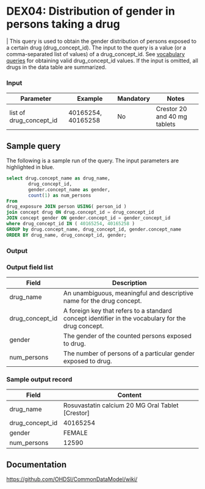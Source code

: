 # DEX04: Distribution of gender in persons taking a drug

| This query is used to obtain the gender distribution of persons exposed to a certain drug (drug_concept_id). The input to the query is a value (or a comma-separated list of values) of a drug_concept_id. See  [vocabulary queries](http://vocabqueries.omop.org/drug-queries) for obtaining valid drug_concept_id values. If the input is omitted, all drugs in the data table are summarized.

### Input

|  Parameter |  Example |  Mandatory |  Notes | 
| --- | --- | --- | --- |
| list of drug_concept_id | 40165254, 40165258 | No | Crestor 20 and 40 mg tablets |

## Sample query
The following is a sample run of the query. The input parameters are highlighted in  blue. 

```sql
select drug.concept_name as drug_name, 
        drug_concept_id,    
        gender.concept_name as gender,
        count(1) as num_persons
From
drug_exposure JOIN person USING( person_id ) 
join concept drug ON drug.concept_id = drug_concept_id 
JOIN concept gender ON gender.concept_id = gender_concept_id
where drug_concept_id IN ( 40165254, 40165258 ) 
GROUP by drug.concept_name, drug_concept_id, gender.concept_name 
ORDER BY drug_name, drug_concept_id, gender;
```

### Output


### Output field list

|  Field |  Description |
| --- | --- | 
| drug_name | An unambiguous, meaningful and descriptive name for the drug concept. |
| drug_concept_id | A foreign key that refers to a standard concept identifier in the vocabulary for the drug concept. |
| gender | The gender of the counted persons exposed to drug. |
| num_persons | The number of persons of a particular gender exposed to drug. |


### Sample output record

|  Field |  Content |
| --- | --- | 
| drug_name | Rosuvastatin calcium 20 MG Oral Tablet [Crestor] |
| drug_concept_id | 40165254 |
| gender | FEMALE |
| num_persons | 12590 |

## Documentation
https://github.com/OHDSI/CommonDataModel/wiki/
